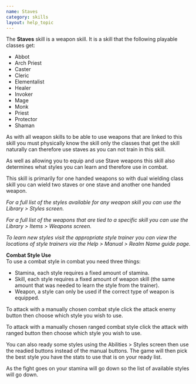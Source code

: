 ```yaml
---
name: Staves
category: skills
layout: help_topic
---
```

The **Staves** skill is a weapon skill. It is a skill that the following playable classes get:

*   Abbot
*   Arch Priest
*   Caster
*   Cleric
*   Elementalist
*   Healer
*   Invoker
*   Mage
*   Monk
*   Priest
*   Protector
*   Shaman

As with all weapon skills to be able to use weapons that are linked to this skill you must physically know the skill only the classes that get the skill naturally can therefore use staves as you can not train in this skill.

As well as allowing you to equip and use Stave weapons this skill also determines what styles you can learn and therefore use in combat.

This skill is primarily for one handed weapons so with dual wielding class skill you can wield two staves or one stave and another one handed weapon.

_For a full list of the styles available for any weapon skill you can use the Library > Styles screen._

_For a full list of the weapons that are tied to a specific skill you can use the Library > Items > Weapons screen._

_To learn new styles visit the appropriate style trainer you can view the locations of style trainers via the Help > Manual > Realm Name guide page._

**Combat Style Use**  
To use a combat style in combat you need three things:

*   Stamina, each style requires a fixed amount of stamina.
*   Skill, each style requires a fixed amount of weapon skill (the same amount that was needed to learn the style from the trainer).
*   Weapon, a style can only be used if the correct type of weapon is equipped.

To attack with a manually chosen combat style click the attack enemy button then choose which style you wish to use.

To attack with a manually chosen ranged combat style click the attack with ranged button then choose which style you wish to use.

You can also ready some styles using the Abilities > Styles screen then use the readied buttons instead of the manual buttons. The game will then pick the best style you have the stats to use that is on your ready list.

As the fight goes on your stamina will go down so the list of available styles will go down.